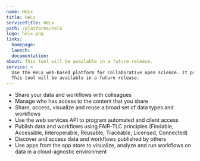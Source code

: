 ```yaml
---
name: HeLx
title: HeLx
serviceTitle: HeLx
path: /platforms/helx
logo: helx.png
links:
  homepage: 
  launch:
  documentation: 
about: This tool will be available in a future release.
service: >
  Use the HeLx web-based platform for collaborative open science. It provides metadata aware data management capabilities with extensive support for sharing and access control. The AppStore also presents tools that can be dynamically launched for each user.
  This tool will be available in a future release.
---
```


- Share your data and workflows with colleagues
- Manage who has access to the content that you share
- Share, access, visualize and reuse a broad set of data types and workflows
- Use the web services API to program automated and client access
- Publish data and workflows using FAIR-TLC principles (Findable, Accessible, Interoperable, Reusable, Traceable, Licensed, Connected)
- Discover and access data and workflows published by others
- Use apps from the app store to visualize, analyze and run workflows on data in a cloud-agnostic environment
